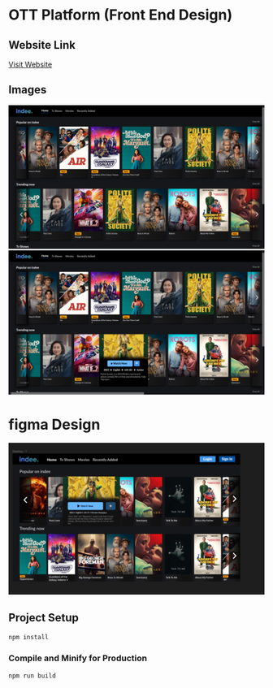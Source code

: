 # OTT Platform (Front End Design) 

## Website Link
<a href="https://665db5abff9037000884d3b8--rad-biscochitos-08d778.netlify.app/" target="_blank"> Visit Website </a>

## Images 
<img src="https://raw.githubusercontent.com/Nitin-M-1/OTT-Platform-/master/ProjectInformation/img1.png" alt="" />
<img src="https://raw.githubusercontent.com/Nitin-M-1/OTT-Platform-/master/ProjectInformation/img2.png" alt="" />

# figma Design 
<img src="https://raw.githubusercontent.com/Nitin-M-1/OTT-Platform-/master/ProjectInformation/image.png" alt="" />

## Project Setup

```sh
npm install
```
### Compile and Minify for Production

```sh
npm run build
```
